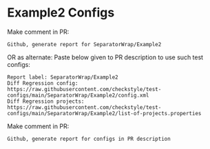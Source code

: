 # Example2 Configs
Make comment in PR:
```
Github, generate report for SeparatorWrap/Example2
```
OR as alternate:
Paste below given to PR description to use such test configs:
```
Report label: SeparatorWrap/Example2
Diff Regression config: https://raw.githubusercontent.com/checkstyle/test-configs/main/SeparatorWrap/Example2/config.xml
Diff Regression projects: https://raw.githubusercontent.com/checkstyle/test-configs/main/SeparatorWrap/Example2/list-of-projects.properties
```
Make comment in PR:
```
Github, generate report for configs in PR description
```
